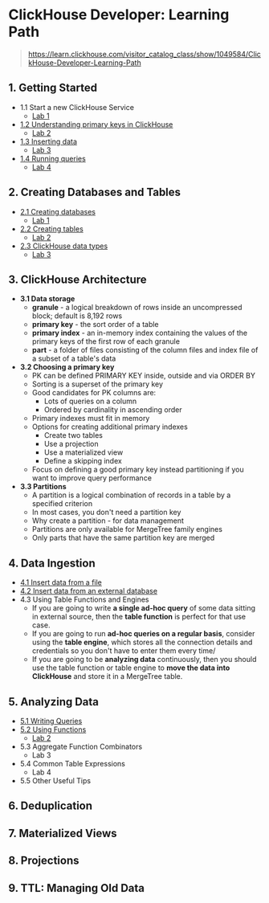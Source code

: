 # ClickHouse Developer: Learning Path
> https://learn.clickhouse.com/visitor_catalog_class/show/1049584/ClickHouse-Developer-Learning-Path

## 1. Getting Started
- 1.1 Start a new ClickHouse Service
  - [Lab 1](01_getting_started_labs/lab_01_start_new_clickhouse_service.md)
- [1.2 Understanding primary keys in ClickHouse](01_02_primary_keys.md)
  - [Lab 2](01_getting_started_labs/lab_02_create_table.md)
- [1.3 Inserting data](01_03_inserting_data.md)
  - [Lab 3](01_getting_started_labs/lab_03_insert_from_file.md)
- [1.4 Running queries](01_04_running_queries.md)
  - [Lab 4](01_getting_started_labs/lab_04_queries.md)

## 2. Creating Databases and Tables
- [2.1 Creating databases](02_01_creating_databases.md)
  - [Lab 1](02_creating_databases_and_tables_labs/lab_01_creating_database.md)
- [2.2 Creating tables](02_02_creating_tables.md)
  - [Lab 2](02_creating_databases_and_tables_labs/lab_02_creating_tables.md)
- [2.3 ClickHouse data types](02_03_data_types.md)
  - [Lab 3](02_creating_databases_and_tables_labs/lab_03_data_types.md)

## 3. ClickHouse Architecture
- **3.1 Data storage**
  -	**granule** - a logical breakdown of rows inside an uncompressed block; default is 8,192 rows
  - **primary key** - the sort order of a table
  -	**primary index** - an in-memory index containing the values of the primary keys of the first row of each granule
  -	**part** - a folder of files consisting of the column files and index file of a subset of a table's data
- **3.2 Choosing a primary key**
  - PK can be defined PRIMARY KEY inside, outside and via ORDER BY
  - Sorting is a superset of the primary key
  - Good candidates for PK columns are:
    - Lots of queries on a column
    - Ordered by cardinality in ascending order
  - Primary indexes must fit in memory
  - Options for creating additional primary indexes
    - Create two tables
    - Use a projection
    - Use a materialized view
    - Define a skipping index
  - Focus on defining a good primary key instead partitioning if you want to improve query performance
- **3.3 Partitions**
  - A partition is a logical combination of records in a table by a specified criterion
  - In most cases, you don't need a partition key
  - Why create a partition - for data management
  - Partitions are only available for MergeTree family engines
  - Only parts that have the same partition key are merged

## 4. Data Ingestion
- [4.1 Insert data from a file](04_01_insert_data_from_a_file.md)
- [4.2 Insert data from an external database](04_02_insert_data_from_from_an_external_database.md)
- 4.3 Using Table Functions and Engines
  - If you are going to write **a single ad-hoc query** of some data sitting in external source, 
    then the **table function** is perfect for that use case.
  - If you are going to run **ad-hoc queries on a regular basis**, consider using the **table engine**, 
    which stores all the connection details and credentials so you don't have to enter them every time/
  - If you are going to be **analyzing data** continuously, then you should use the table function 
    or table engine to **move the data into ClickHouse** and store it in a MergeTree table.

## 5. Analyzing Data
- [5.1 Writing Queries](05_01_writing_queries.md)
- [5.2 Using Functions](05_02_functions.md)
  - [Lab 2](05_functions_labs/lab_02_functions.md)
- 5.3 Aggregate Function Combinators
  - Lab 3
- 5.4 Common Table Expressions
  - Lab 4
- 5.5 Other Useful Tips

## 6. Deduplication
## 7. Materialized Views
## 8. Projections
## 9. TTL: Managing Old Data
